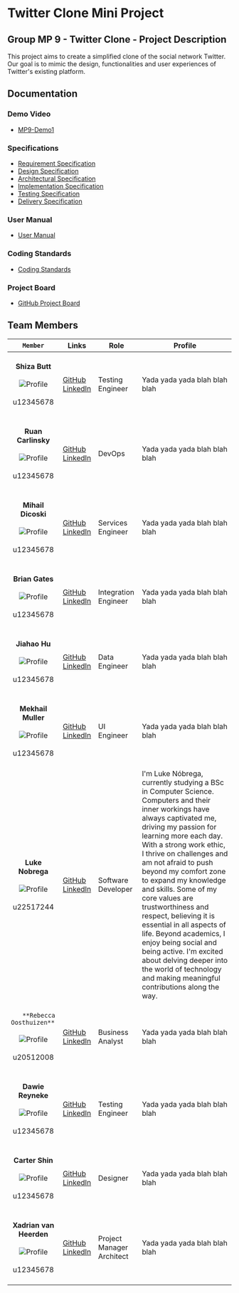 # Twitter Clone Mini Project

## Group MP 9 - Twitter Clone - Project Description

This project aims to create a simplified clone of the social network Twitter. Our goal is to mimic the design, functionalities and user experiences of Twitter's existing platform.

## Documentation

### Demo Video
- [MP9-Demo1](https://drive.google.com/file/d/1Ar_Q9at2GYO3TJcUI9TfhWGdDBgVqaxi/view?usp=sharing)

### Specifications
- [Requirement Specification](link_to_srs)
- [Design Specification](link_to_design_spec)
- [Architectural Specification](link_to_architectural_spec)
- [Implementation Specification](link_to_implementation_spec)
- [Testing Specification](link_to_testing_spec)
- [Delivery Specification](link_to_delivery_spec)

### User Manual
- [User Manual](link_to_manual)

### Coding Standards
- [Coding Standards](link_to_standards)

### Project Board
- [GitHub Project Board](link_to_project_board)


## Team Members

|`   Member   `| Links | Role | Profile |
|:-:|-|-|-|
|<br> **Shiza Butt** <br><br>![Profile](profile.png)<br><br>u12345678<br><br>| [GitHub](link_to_github)<br>[LinkedIn](link_to_linkedin)| Testing Engineer | Yada yada yada blah blah blah |
|<br> **Ruan Carlinsky** <br><br>![Profile](profile.png)<br><br>u12345678<br><br>| [GitHub](link_to_github)<br>[LinkedIn](link_to_linkedin)| DevOps | Yada yada yada blah blah blah |
|<br> **Mihail Dicoski** <br><br>![Profile](profile.png)<br><br>u12345678<br><br>| [GitHub](link_to_github)<br>[LinkedIn](link_to_linkedin)| Services Engineer | Yada yada yada blah blah blah |
|<br> **Brian Gates** <br><br>![Profile](profile.png)<br><br>u12345678<br><br>| [GitHub](link_to_github)<br>[LinkedIn](link_to_linkedin)| Integration Engineer | Yada yada yada blah blah blah |
|<br> **Jiahao Hu** <br><br>![Profile](profile.png)<br><br>u12345678<br><br>| [GitHub](link_to_github)<br>[LinkedIn](link_to_linkedin)| Data Engineer | Yada yada yada blah blah blah |
|<br> **Mekhail Muller** <br><br>![Profile](profile.png)<br><br>u12345678<br><br>| [GitHub](link_to_github)<br>[LinkedIn](link_to_linkedin)| UI Engineer | Yada yada yada blah blah blah |
|<br> **Luke Nobrega** <br><br>![Profile](/Profiles/Luke.png)<br><br>u22517244<br><br>| [GitHub](https://github.com/lukecn03)<br>[LinkedIn](https://www.linkedin.com/in/luke-nobrega/)| Software Developer | I'm Luke Nóbrega, currently studying a BSc in Computer Science. Computers and their inner workings have always captivated me, driving my passion for learning more each day. With a strong work ethic, I thrive on challenges and am not afraid to push beyond my comfort zone to expand my knowledge and skills. Some of my core values are trustworthiness and respect, believing it is essential in all aspects of life. Beyond academics, I enjoy being social and being active. I'm excited about delving deeper into the world of technology and making meaningful contributions along the way. |
|<br>`    **Rebecca Oosthuizen**   `<br><br>![Profile](https://drive.google.com/uc?export=view&id=14d-oY1ieHgmuZY9bjN7R_gpz3QT_xKtg)<br><br>u20512008<br><br>| [GitHub](https://github.com/RebeccaOosthuizen)<br>[LinkedIn](https://www.linkedin.com/in/rebecca-oosthuizen-643513152/)| Business Analyst | Yada yada yada blah blah blah |
|<br> **Dawie Reyneke** <br><br>![Profile](profile.png)<br><br>u12345678<br><br>| [GitHub](link_to_github)<br>[LinkedIn](link_to_linkedin)| Testing Engineer | Yada yada yada blah blah blah |
|<br> **Carter Shin** <br><br>![Profile](profile.png)<br><br>u12345678<br><br>| [GitHub](link_to_github)<br>[LinkedIn](link_to_linkedin)| Designer | Yada yada yada blah blah blah |
|<br> **Xadrian van Heerden** <br><br>![Profile](profile.png)<br><br>u12345678<br><br>| [GitHub](link_to_github)<br>[LinkedIn](link_to_linkedin)| Project Manager <br> Architect | Yada yada yada blah blah blah |
